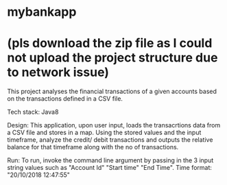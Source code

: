 # mybankapp
#  (pls download the zip file as I could not upload the project structure due to network issue)

This project analyses the financial transactions of a given accounts based on the transactions defined in a CSV file.

Tech stack: Java8

Design:
  This application, upon user input, loads the transacrtions data from a CSV file and stores in a map. Using the stored values and the input timeframe, analyze the credit/ debit transactions and outputs the relative balance for that timeframe along with the no of transactions.
  
Run:
  To run, invoke the command line argument by passing in the 3 input string values such as "Account Id" "Start time" "End Time".
  Time format: "20/10/2018 12:47:55"
